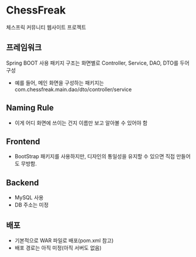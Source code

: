 # ChessFreak
체스프릭 커뮤니티 웹사이트 프로젝트

## 프레임워크
Spring BOOT 사용
패키지 구조는 화면별로 Controller, Service, DAO, DTO를 두어 구성
- 예를 들어, 메인 화면을 구성하는 패키지는 com.chessfreak.main.dao/dto/controller/service

## Naming Rule
- 이게 어디 화면에 쓰이는 건지 이름만 보고 알아볼 수 있어야 함

## Frontend
- BootStrap 패키지를 사용하지만, 디자인의 통일성을 유지할 수 있으면 직접 만들어도 무방함.

## Backend
- MySQL 사용
- DB 주소는 미정

## 배포
- 기본적으로 WAR 파일로 배포(pom.xml 참고)
- 배포 경로는 아직 미정(아직 서버도 없음)
